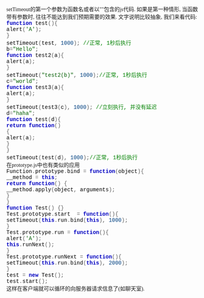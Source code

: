 <!--
author: qingliangcn
date: 2009-06-13
title: javascript之setTimeout使用详解 
tags: javascript,js,setTimeout
category: HTML/CSS/JS,暂未分类
status: publish
summary: setTimeout的第一个参数为函数名或者以&quot;&quot;包含的js代码.&nbsp;如果是第一种情形,&nbsp;当函数带有参数时,&nbsp;往往不能达到我们预期需要的效果.&nbsp;文字说明比较抽象,&nbsp;我们来看代码:function&nbsp;tes
-->

<div class="Section0" style="layout-grid:  15.6pt none">
<p class="p0" style="margin-top: 0pt; margin-bottom: 0pt"><span style="font-family: '宋体'; font-size: 10.5pt; mso-spacerun: 'yes'">setTimeout<font face="宋体">的第一个参数为函数名或者以</font><font face="Times New Roman">&quot;&quot;</font><font face="宋体">包含的</font><font face="Times New Roman">js</font><font face="宋体">代码</font><font face="Times New Roman">.&nbsp;</font><font face="宋体">如果是第一种情形</font><font face="Times New Roman">,&nbsp;</font><font face="宋体">当函数带有参数时</font><font face="Times New Roman">,&nbsp;</font><font face="宋体">往往不能达到我们预期需要的效果</font><font face="Times New Roman">.&nbsp;</font><font face="宋体">文字说明比较抽象</font><font face="Times New Roman">,&nbsp;</font><font face="宋体">我们来看代码</font><font face="Times New Roman">:<!--more--></font></span><span style="font-family: '宋体'; font-size: 10.5pt; mso-spacerun: 'yes'"><o:p></o:p></span></p>
<p class="p0" style="margin-top: 0pt; margin-bottom: 0pt"><span style="font-family: '宋体'; font-size: 10.5pt; mso-spacerun: 'yes'"><o:p></o:p></span></p>
<p class="p0" style="margin-top: 0pt; margin-bottom: 0pt"><span style="font-family: 'Courier New'; background: rgb(255,255,255); color: rgb(0,0,192); font-size: 10.5pt; font-weight: bold; mso-spacerun: 'yes'">function</span><span style="font-family: 'Courier New'; background: rgb(255,255,255); font-size: 10.5pt; mso-spacerun: 'yes'">&nbsp;</span><span style="font-family: 'Courier New'; background: rgb(255,255,255); color: rgb(0,0,0); font-size: 10.5pt; mso-spacerun: 'yes'">test</span><span style="font-family: 'Courier New'; background: rgb(255,255,255); color: rgb(92,92,92); font-size: 10.5pt; mso-spacerun: 'yes'">(){</span><span style="font-family: 'Courier New'; font-size: 10.5pt; mso-spacerun: 'yes'"><o:p></o:p></span></p>
<p class="p0" style="margin-top: 0pt; margin-bottom: 0pt"><span style="font-family: 'Courier New'; background: rgb(255,255,255); color: rgb(0,0,0); font-size: 10.5pt; mso-spacerun: 'yes'">alert</span><span style="font-family: 'Courier New'; background: rgb(255,255,255); color: rgb(92,92,92); font-size: 10.5pt; mso-spacerun: 'yes'">(</span><span style="font-family: 'Courier New'; background: rgb(255,255,255); color: rgb(0,92,0); font-size: 10.5pt; mso-spacerun: 'yes'">'A'</span><span style="font-family: 'Courier New'; background: rgb(255,255,255); color: rgb(92,92,92); font-size: 10.5pt; mso-spacerun: 'yes'">);</span><span style="font-family: 'Courier New'; font-size: 10.5pt; mso-spacerun: 'yes'"><o:p></o:p></span></p>
<p class="p0" style="margin-top: 0pt; margin-bottom: 0pt"><span style="font-family: 'Courier New'; background: rgb(255,255,255); color: rgb(92,92,92); font-size: 10.5pt; mso-spacerun: 'yes'">}</span><span style="font-family: 'Courier New'; font-size: 10.5pt; mso-spacerun: 'yes'"><o:p></o:p></span></p>
<p class="p0" style="margin-top: 0pt; margin-bottom: 0pt"><span style="font-family: 'Courier New'; background: rgb(255,255,255); color: rgb(0,0,0); font-size: 10.5pt; mso-spacerun: 'yes'">setTimeout</span><span style="font-family: 'Courier New'; background: rgb(255,255,255); color: rgb(92,92,92); font-size: 10.5pt; mso-spacerun: 'yes'">(</span><span style="font-family: 'Courier New'; background: rgb(255,255,255); color: rgb(0,0,0); font-size: 10.5pt; mso-spacerun: 'yes'">test</span><span style="font-family: 'Courier New'; background: rgb(255,255,255); color: rgb(92,92,92); font-size: 10.5pt; mso-spacerun: 'yes'">,</span><span style="font-family: 'Courier New'; background: rgb(255,255,255); font-size: 10.5pt; mso-spacerun: 'yes'">&nbsp;</span><span style="font-family: 'Courier New'; background: rgb(255,255,255); color: rgb(0,64,128); font-size: 10.5pt; mso-spacerun: 'yes'">1000</span><span style="font-family: 'Courier New'; background: rgb(255,255,255); color: rgb(92,92,92); font-size: 10.5pt; mso-spacerun: 'yes'">);</span><span style="font-family: 'Courier New'; background: rgb(255,255,255); font-size: 10.5pt; mso-spacerun: 'yes'">&nbsp;</span><span style="font-family: 'Courier New'; background: rgb(255,255,255); color: rgb(0,128,0); font-size: 10.5pt; mso-spacerun: 'yes'">//正常,&nbsp;1秒后执行</span><span style="font-family: '宋体'; font-size: 10.5pt; mso-spacerun: 'yes'"><o:p></o:p></span></p>
<p class="p0" style="margin-top: 0pt; margin-bottom: 0pt"><span style="font-family: '宋体'; font-size: 10.5pt; mso-spacerun: 'yes'"><o:p></o:p></span></p>
<p class="p0" style="margin-top: 0pt; margin-bottom: 0pt"><span style="font-family: 'Courier New'; background: rgb(255,255,255); color: rgb(0,0,0); font-size: 10.5pt; mso-spacerun: 'yes'">b</span><span style="font-family: 'Courier New'; background: rgb(255,255,255); color: rgb(92,92,92); font-size: 10.5pt; mso-spacerun: 'yes'">=</span><span style="font-family: 'Courier New'; background: rgb(255,255,255); color: rgb(0,92,0); font-size: 10.5pt; mso-spacerun: 'yes'">&quot;Hello&quot;</span><span style="font-family: 'Courier New'; background: rgb(255,255,255); color: rgb(92,92,92); font-size: 10.5pt; mso-spacerun: 'yes'">;</span><span style="font-family: 'Courier New'; font-size: 10.5pt; mso-spacerun: 'yes'"><o:p></o:p></span></p>
<p class="p0" style="margin-top: 0pt; margin-bottom: 0pt"><span style="font-family: 'Courier New'; background: rgb(255,255,255); color: rgb(0,0,192); font-size: 10.5pt; font-weight: bold; mso-spacerun: 'yes'">function</span><span style="font-family: 'Courier New'; background: rgb(255,255,255); font-size: 10.5pt; mso-spacerun: 'yes'">&nbsp;</span><span style="font-family: 'Courier New'; background: rgb(255,255,255); color: rgb(0,0,0); font-size: 10.5pt; mso-spacerun: 'yes'">test2</span><span style="font-family: 'Courier New'; background: rgb(255,255,255); color: rgb(92,92,92); font-size: 10.5pt; mso-spacerun: 'yes'">(</span><span style="font-family: 'Courier New'; background: rgb(255,255,255); color: rgb(0,0,0); font-size: 10.5pt; mso-spacerun: 'yes'">a</span><span style="font-family: 'Courier New'; background: rgb(255,255,255); color: rgb(92,92,92); font-size: 10.5pt; mso-spacerun: 'yes'">){</span><span style="font-family: 'Courier New'; font-size: 10.5pt; mso-spacerun: 'yes'"><o:p></o:p></span></p>
<p class="p0" style="margin-top: 0pt; margin-bottom: 0pt"><span style="font-family: 'Courier New'; background: rgb(255,255,255); color: rgb(0,0,0); font-size: 10.5pt; mso-spacerun: 'yes'">alert</span><span style="font-family: 'Courier New'; background: rgb(255,255,255); color: rgb(92,92,92); font-size: 10.5pt; mso-spacerun: 'yes'">(</span><span style="font-family: 'Courier New'; background: rgb(255,255,255); color: rgb(0,0,0); font-size: 10.5pt; mso-spacerun: 'yes'">a</span><span style="font-family: 'Courier New'; background: rgb(255,255,255); color: rgb(92,92,92); font-size: 10.5pt; mso-spacerun: 'yes'">);</span><span style="font-family: 'Courier New'; font-size: 10.5pt; mso-spacerun: 'yes'"><o:p></o:p></span></p>
<p class="p0" style="margin-top: 0pt; margin-bottom: 0pt"><span style="font-family: 'Courier New'; background: rgb(255,255,255); color: rgb(92,92,92); font-size: 10.5pt; mso-spacerun: 'yes'">}</span><span style="font-family: 'Courier New'; font-size: 10.5pt; mso-spacerun: 'yes'"><o:p></o:p></span></p>
<p class="p0" style="margin-top: 0pt; margin-bottom: 0pt"><span style="font-family: 'Courier New'; background: rgb(255,255,255); color: rgb(0,0,0); font-size: 10.5pt; mso-spacerun: 'yes'">setTimeout</span><span style="font-family: 'Courier New'; background: rgb(255,255,255); color: rgb(92,92,92); font-size: 10.5pt; mso-spacerun: 'yes'">(</span><span style="font-family: 'Courier New'; background: rgb(255,255,255); color: rgb(0,92,0); font-size: 10.5pt; mso-spacerun: 'yes'">&quot;test2(b)&quot;</span><span style="font-family: 'Courier New'; background: rgb(255,255,255); color: rgb(92,92,92); font-size: 10.5pt; mso-spacerun: 'yes'">,</span><span style="font-family: 'Courier New'; background: rgb(255,255,255); font-size: 10.5pt; mso-spacerun: 'yes'">&nbsp;</span><span style="font-family: 'Courier New'; background: rgb(255,255,255); color: rgb(0,64,128); font-size: 10.5pt; mso-spacerun: 'yes'">1000</span><span style="font-family: 'Courier New'; background: rgb(255,255,255); color: rgb(92,92,92); font-size: 10.5pt; mso-spacerun: 'yes'">);</span><span style="font-family: 'Courier New'; background: rgb(255,255,255); color: rgb(0,128,0); font-size: 10.5pt; mso-spacerun: 'yes'">//正常,&nbsp;1秒后执行</span><span style="font-family: '宋体'; font-size: 10.5pt; mso-spacerun: 'yes'"><o:p></o:p></span></p>
<p class="p0" style="margin-top: 0pt; margin-bottom: 0pt"><span style="font-family: '宋体'; font-size: 10.5pt; mso-spacerun: 'yes'"><o:p></o:p></span></p>
<p class="p0" style="margin-top: 0pt; margin-bottom: 0pt"><span style="font-family: 'Courier New'; background: rgb(255,255,255); color: rgb(0,0,0); font-size: 10.5pt; mso-spacerun: 'yes'">c</span><span style="font-family: 'Courier New'; background: rgb(255,255,255); color: rgb(92,92,92); font-size: 10.5pt; mso-spacerun: 'yes'">=</span><span style="font-family: 'Courier New'; background: rgb(255,255,255); color: rgb(0,92,0); font-size: 10.5pt; mso-spacerun: 'yes'">&quot;world&quot;</span><span style="font-family: 'Courier New'; background: rgb(255,255,255); color: rgb(92,92,92); font-size: 10.5pt; mso-spacerun: 'yes'">;</span><span style="font-family: 'Courier New'; font-size: 10.5pt; mso-spacerun: 'yes'"><o:p></o:p></span></p>
<p class="p0" style="margin-top: 0pt; margin-bottom: 0pt"><span style="font-family: 'Courier New'; background: rgb(255,255,255); color: rgb(0,0,192); font-size: 10.5pt; font-weight: bold; mso-spacerun: 'yes'">function</span><span style="font-family: 'Courier New'; background: rgb(255,255,255); font-size: 10.5pt; mso-spacerun: 'yes'">&nbsp;</span><span style="font-family: 'Courier New'; background: rgb(255,255,255); color: rgb(0,0,0); font-size: 10.5pt; mso-spacerun: 'yes'">test3</span><span style="font-family: 'Courier New'; background: rgb(255,255,255); color: rgb(92,92,92); font-size: 10.5pt; mso-spacerun: 'yes'">(</span><span style="font-family: 'Courier New'; background: rgb(255,255,255); color: rgb(0,0,0); font-size: 10.5pt; mso-spacerun: 'yes'">a</span><span style="font-family: 'Courier New'; background: rgb(255,255,255); color: rgb(92,92,92); font-size: 10.5pt; mso-spacerun: 'yes'">){</span><span style="font-family: 'Courier New'; font-size: 10.5pt; mso-spacerun: 'yes'"><o:p></o:p></span></p>
<p class="p0" style="margin-top: 0pt; margin-bottom: 0pt"><span style="font-family: 'Courier New'; background: rgb(255,255,255); color: rgb(0,0,0); font-size: 10.5pt; mso-spacerun: 'yes'">alert</span><span style="font-family: 'Courier New'; background: rgb(255,255,255); color: rgb(92,92,92); font-size: 10.5pt; mso-spacerun: 'yes'">(</span><span style="font-family: 'Courier New'; background: rgb(255,255,255); color: rgb(0,0,0); font-size: 10.5pt; mso-spacerun: 'yes'">a</span><span style="font-family: 'Courier New'; background: rgb(255,255,255); color: rgb(92,92,92); font-size: 10.5pt; mso-spacerun: 'yes'">);</span><span style="font-family: 'Courier New'; font-size: 10.5pt; mso-spacerun: 'yes'"><o:p></o:p></span></p>
<p class="p0" style="margin-top: 0pt; margin-bottom: 0pt"><span style="font-family: 'Courier New'; background: rgb(255,255,255); color: rgb(92,92,92); font-size: 10.5pt; mso-spacerun: 'yes'">}</span><span style="font-family: 'Courier New'; font-size: 10.5pt; mso-spacerun: 'yes'"><o:p></o:p></span></p>
<p class="p0" style="margin-top: 0pt; margin-bottom: 0pt"><span style="font-family: 'Courier New'; background: rgb(255,255,255); color: rgb(0,0,0); font-size: 10.5pt; mso-spacerun: 'yes'">setTimeout</span><span style="font-family: 'Courier New'; background: rgb(255,255,255); color: rgb(92,92,92); font-size: 10.5pt; mso-spacerun: 'yes'">(</span><span style="font-family: 'Courier New'; background: rgb(255,255,255); color: rgb(0,0,0); font-size: 10.5pt; mso-spacerun: 'yes'">test3</span><span style="font-family: 'Courier New'; background: rgb(255,255,255); color: rgb(92,92,92); font-size: 10.5pt; mso-spacerun: 'yes'">(</span><span style="font-family: 'Courier New'; background: rgb(255,255,255); color: rgb(0,0,0); font-size: 10.5pt; mso-spacerun: 'yes'">c</span><span style="font-family: 'Courier New'; background: rgb(255,255,255); color: rgb(92,92,92); font-size: 10.5pt; mso-spacerun: 'yes'">),</span><span style="font-family: 'Courier New'; background: rgb(255,255,255); font-size: 10.5pt; mso-spacerun: 'yes'">&nbsp;</span><span style="font-family: 'Courier New'; background: rgb(255,255,255); color: rgb(0,64,128); font-size: 10.5pt; mso-spacerun: 'yes'">1000</span><span style="font-family: 'Courier New'; background: rgb(255,255,255); color: rgb(92,92,92); font-size: 10.5pt; mso-spacerun: 'yes'">);</span><span style="font-family: 'Courier New'; background: rgb(255,255,255); font-size: 10.5pt; mso-spacerun: 'yes'">&nbsp;</span><span style="font-family: 'Courier New'; background: rgb(255,255,255); color: rgb(0,128,0); font-size: 10.5pt; mso-spacerun: 'yes'">//立刻执行,&nbsp;并没有延迟</span><span style="font-family: '宋体'; font-size: 10.5pt; mso-spacerun: 'yes'"><o:p></o:p></span></p>
<p class="p0" style="margin-top: 0pt; margin-bottom: 0pt"><span style="font-family: '宋体'; font-size: 10.5pt; mso-spacerun: 'yes'"><o:p></o:p></span></p>
<p class="p0" style="margin-top: 0pt; margin-bottom: 0pt"><span style="font-family: 'Courier New'; background: rgb(255,255,255); color: rgb(0,0,0); font-size: 10.5pt; mso-spacerun: 'yes'">d</span><span style="font-family: 'Courier New'; background: rgb(255,255,255); color: rgb(92,92,92); font-size: 10.5pt; mso-spacerun: 'yes'">=</span><span style="font-family: 'Courier New'; background: rgb(255,255,255); color: rgb(0,92,0); font-size: 10.5pt; mso-spacerun: 'yes'">&quot;haha&quot;</span><span style="font-family: 'Courier New'; background: rgb(255,255,255); color: rgb(92,92,92); font-size: 10.5pt; mso-spacerun: 'yes'">;</span><span style="font-family: 'Courier New'; font-size: 10.5pt; mso-spacerun: 'yes'"><o:p></o:p></span></p>
<p class="p0" style="margin-top: 0pt; margin-bottom: 0pt"><span style="font-family: 'Courier New'; background: rgb(255,255,255); color: rgb(0,0,192); font-size: 10.5pt; font-weight: bold; mso-spacerun: 'yes'">function</span><span style="font-family: 'Courier New'; background: rgb(255,255,255); font-size: 10.5pt; mso-spacerun: 'yes'">&nbsp;</span><span style="font-family: 'Courier New'; background: rgb(255,255,255); color: rgb(0,0,0); font-size: 10.5pt; mso-spacerun: 'yes'">test</span><span style="font-family: 'Courier New'; background: rgb(255,255,255); color: rgb(92,92,92); font-size: 10.5pt; mso-spacerun: 'yes'">(</span><span style="font-family: 'Courier New'; background: rgb(255,255,255); color: rgb(0,0,0); font-size: 10.5pt; mso-spacerun: 'yes'">d</span><span style="font-family: 'Courier New'; background: rgb(255,255,255); color: rgb(92,92,92); font-size: 10.5pt; mso-spacerun: 'yes'">){</span><span style="font-family: 'Courier New'; font-size: 10.5pt; mso-spacerun: 'yes'"><o:p></o:p></span></p>
<p class="p0" style="margin-top: 0pt; margin-bottom: 0pt"><span style="font-family: 'Courier New'; background: rgb(255,255,255); color: rgb(0,0,192); font-size: 10.5pt; font-weight: bold; mso-spacerun: 'yes'">return</span><span style="font-family: 'Courier New'; background: rgb(255,255,255); font-size: 10.5pt; mso-spacerun: 'yes'">&nbsp;</span><span style="font-family: 'Courier New'; background: rgb(255,255,255); color: rgb(0,0,192); font-size: 10.5pt; font-weight: bold; mso-spacerun: 'yes'">function</span><span style="font-family: 'Courier New'; background: rgb(255,255,255); color: rgb(92,92,92); font-size: 10.5pt; mso-spacerun: 'yes'">()</span><span style="font-family: 'Courier New'; font-size: 10.5pt; mso-spacerun: 'yes'"><o:p></o:p></span></p>
<p class="p0" style="margin-top: 0pt; margin-bottom: 0pt"><span style="font-family: 'Courier New'; background: rgb(255,255,255); color: rgb(92,92,92); font-size: 10.5pt; mso-spacerun: 'yes'">{</span><span style="font-family: 'Courier New'; font-size: 10.5pt; mso-spacerun: 'yes'"><o:p></o:p></span></p>
<p class="p0" style="margin-top: 0pt; margin-bottom: 0pt"><span style="font-family: 'Courier New'; background: rgb(255,255,255); color: rgb(0,0,0); font-size: 10.5pt; mso-spacerun: 'yes'">alert</span><span style="font-family: 'Courier New'; background: rgb(255,255,255); color: rgb(92,92,92); font-size: 10.5pt; mso-spacerun: 'yes'">(</span><span style="font-family: 'Courier New'; background: rgb(255,255,255); color: rgb(0,0,0); font-size: 10.5pt; mso-spacerun: 'yes'">a</span><span style="font-family: 'Courier New'; background: rgb(255,255,255); color: rgb(92,92,92); font-size: 10.5pt; mso-spacerun: 'yes'">);</span><span style="font-family: 'Courier New'; font-size: 10.5pt; mso-spacerun: 'yes'"><o:p></o:p></span></p>
<p class="p0" style="margin-top: 0pt; margin-bottom: 0pt"><span style="font-family: 'Courier New'; background: rgb(255,255,255); color: rgb(92,92,92); font-size: 10.5pt; mso-spacerun: 'yes'">}</span><span style="font-family: 'Courier New'; font-size: 10.5pt; mso-spacerun: 'yes'"><o:p></o:p></span></p>
<p class="p0" style="margin-top: 0pt; margin-bottom: 0pt"><span style="font-family: 'Courier New'; background: rgb(255,255,255); color: rgb(92,92,92); font-size: 10.5pt; mso-spacerun: 'yes'">}</span><span style="font-family: 'Courier New'; font-size: 10.5pt; mso-spacerun: 'yes'"><o:p></o:p></span></p>
<p class="p0" style="margin-top: 0pt; margin-bottom: 0pt"><span style="font-family: 'Courier New'; background: rgb(255,255,255); color: rgb(0,0,0); font-size: 10.5pt; mso-spacerun: 'yes'">setTimeout</span><span style="font-family: 'Courier New'; background: rgb(255,255,255); color: rgb(92,92,92); font-size: 10.5pt; mso-spacerun: 'yes'">(</span><span style="font-family: 'Courier New'; background: rgb(255,255,255); color: rgb(0,0,0); font-size: 10.5pt; mso-spacerun: 'yes'">test</span><span style="font-family: 'Courier New'; background: rgb(255,255,255); color: rgb(92,92,92); font-size: 10.5pt; mso-spacerun: 'yes'">(</span><span style="font-family: 'Courier New'; background: rgb(255,255,255); color: rgb(0,0,0); font-size: 10.5pt; mso-spacerun: 'yes'">d</span><span style="font-family: 'Courier New'; background: rgb(255,255,255); color: rgb(92,92,92); font-size: 10.5pt; mso-spacerun: 'yes'">),</span><span style="font-family: 'Courier New'; background: rgb(255,255,255); font-size: 10.5pt; mso-spacerun: 'yes'">&nbsp;</span><span style="font-family: 'Courier New'; background: rgb(255,255,255); color: rgb(0,64,128); font-size: 10.5pt; mso-spacerun: 'yes'">1000</span><span style="font-family: 'Courier New'; background: rgb(255,255,255); color: rgb(92,92,92); font-size: 10.5pt; mso-spacerun: 'yes'">);</span><span style="font-family: 'Courier New'; background: rgb(255,255,255); color: rgb(0,128,0); font-size: 10.5pt; mso-spacerun: 'yes'">//正常,&nbsp;1秒后执行</span><span style="font-family: '宋体'; font-size: 10.5pt; mso-spacerun: 'yes'"><o:p></o:p></span></p>
<p class="p0" style="margin-top: 0pt; margin-bottom: 0pt"><span style="font-family: '宋体'; font-size: 10.5pt; mso-spacerun: 'yes'"><o:p></o:p></span></p>
<p class="p0" style="margin-top: 0pt; margin-bottom: 0pt"><span style="font-family: '宋体'; font-size: 10.5pt; mso-spacerun: 'yes'">在<font face="Times New Roman">prototype.js</font><font face="宋体">中也有类似的应用</font></span><span style="font-family: '宋体'; font-size: 10.5pt; mso-spacerun: 'yes'"><o:p></o:p></span></p>
<p class="p0" style="margin-top: 0pt; margin-bottom: 0pt"><span style="font-family: 'Courier New'; background: rgb(255,255,255); color: rgb(0,0,0); font-size: 10.5pt; mso-spacerun: 'yes'">Function</span><span style="font-family: 'Courier New'; background: rgb(255,255,255); color: rgb(92,92,92); font-size: 10.5pt; mso-spacerun: 'yes'">.</span><span style="font-family: 'Courier New'; background: rgb(255,255,255); color: rgb(0,0,0); font-size: 10.5pt; mso-spacerun: 'yes'">prototype</span><span style="font-family: 'Courier New'; background: rgb(255,255,255); color: rgb(92,92,92); font-size: 10.5pt; mso-spacerun: 'yes'">.</span><span style="font-family: 'Courier New'; background: rgb(255,255,255); color: rgb(0,0,0); font-size: 10.5pt; mso-spacerun: 'yes'">bind</span><span style="font-family: 'Courier New'; background: rgb(255,255,255); font-size: 10.5pt; mso-spacerun: 'yes'">&nbsp;</span><span style="font-family: 'Courier New'; background: rgb(255,255,255); color: rgb(92,92,92); font-size: 10.5pt; mso-spacerun: 'yes'">=</span><span style="font-family: 'Courier New'; background: rgb(255,255,255); font-size: 10.5pt; mso-spacerun: 'yes'">&nbsp;</span><span style="font-family: 'Courier New'; background: rgb(255,255,255); color: rgb(0,0,192); font-size: 10.5pt; font-weight: bold; mso-spacerun: 'yes'">function</span><span style="font-family: 'Courier New'; background: rgb(255,255,255); color: rgb(92,92,92); font-size: 10.5pt; mso-spacerun: 'yes'">(</span><span style="font-family: 'Courier New'; background: rgb(255,255,255); color: rgb(0,0,0); font-size: 10.5pt; mso-spacerun: 'yes'">object</span><span style="font-family: 'Courier New'; background: rgb(255,255,255); color: rgb(92,92,92); font-size: 10.5pt; mso-spacerun: 'yes'">){</span><span style="font-family: 'Courier New'; font-size: 10.5pt; mso-spacerun: 'yes'"><o:p></o:p></span></p>
<p class="p0" style="margin-top: 0pt; margin-bottom: 0pt"><span style="font-family: 'Courier New'; background: rgb(255,255,255); color: rgb(0,0,0); font-size: 10.5pt; mso-spacerun: 'yes'">__method</span><span style="font-family: 'Courier New'; background: rgb(255,255,255); font-size: 10.5pt; mso-spacerun: 'yes'">&nbsp;</span><span style="font-family: 'Courier New'; background: rgb(255,255,255); color: rgb(92,92,92); font-size: 10.5pt; mso-spacerun: 'yes'">=</span><span style="font-family: 'Courier New'; background: rgb(255,255,255); font-size: 10.5pt; mso-spacerun: 'yes'">&nbsp;</span><span style="font-family: 'Courier New'; background: rgb(255,255,255); color: rgb(0,0,192); font-size: 10.5pt; font-weight: bold; mso-spacerun: 'yes'">this</span><span style="font-family: 'Courier New'; background: rgb(255,255,255); color: rgb(92,92,92); font-size: 10.5pt; mso-spacerun: 'yes'">;</span><span style="font-family: 'Courier New'; font-size: 10.5pt; mso-spacerun: 'yes'"><o:p></o:p></span></p>
<p class="p0" style="margin-top: 0pt; margin-bottom: 0pt"><span style="font-family: 'Courier New'; background: rgb(255,255,255); color: rgb(0,0,192); font-size: 10.5pt; font-weight: bold; mso-spacerun: 'yes'">return</span><span style="font-family: 'Courier New'; background: rgb(255,255,255); font-size: 10.5pt; mso-spacerun: 'yes'">&nbsp;</span><span style="font-family: 'Courier New'; background: rgb(255,255,255); color: rgb(0,0,192); font-size: 10.5pt; font-weight: bold; mso-spacerun: 'yes'">function</span><span style="font-family: 'Courier New'; background: rgb(255,255,255); color: rgb(92,92,92); font-size: 10.5pt; mso-spacerun: 'yes'">()</span><span style="font-family: 'Courier New'; background: rgb(255,255,255); font-size: 10.5pt; mso-spacerun: 'yes'">&nbsp;</span><span style="font-family: 'Courier New'; background: rgb(255,255,255); color: rgb(92,92,92); font-size: 10.5pt; mso-spacerun: 'yes'">{</span><span style="font-family: 'Courier New'; font-size: 10.5pt; mso-spacerun: 'yes'"><o:p></o:p></span></p>
<p class="p0" style="margin-top: 0pt; margin-bottom: 0pt"><span style="font-family: 'Courier New'; background: rgb(255,255,255); color: rgb(0,0,0); font-size: 10.5pt; mso-spacerun: 'yes'">__method</span><span style="font-family: 'Courier New'; background: rgb(255,255,255); color: rgb(92,92,92); font-size: 10.5pt; mso-spacerun: 'yes'">.</span><span style="font-family: 'Courier New'; background: rgb(255,255,255); color: rgb(0,0,0); font-size: 10.5pt; mso-spacerun: 'yes'">apply</span><span style="font-family: 'Courier New'; background: rgb(255,255,255); color: rgb(92,92,92); font-size: 10.5pt; mso-spacerun: 'yes'">(</span><span style="font-family: 'Courier New'; background: rgb(255,255,255); color: rgb(0,0,0); font-size: 10.5pt; mso-spacerun: 'yes'">object</span><span style="font-family: 'Courier New'; background: rgb(255,255,255); color: rgb(92,92,92); font-size: 10.5pt; mso-spacerun: 'yes'">,</span><span style="font-family: 'Courier New'; background: rgb(255,255,255); font-size: 10.5pt; mso-spacerun: 'yes'">&nbsp;</span><span style="font-family: 'Courier New'; background: rgb(255,255,255); color: rgb(0,0,0); font-size: 10.5pt; mso-spacerun: 'yes'">arguments</span><span style="font-family: 'Courier New'; background: rgb(255,255,255); color: rgb(92,92,92); font-size: 10.5pt; mso-spacerun: 'yes'">);</span><span style="font-family: 'Courier New'; font-size: 10.5pt; mso-spacerun: 'yes'"><o:p></o:p></span></p>
<p class="p0" style="margin-top: 0pt; margin-bottom: 0pt"><span style="font-family: 'Courier New'; background: rgb(255,255,255); color: rgb(92,92,92); font-size: 10.5pt; mso-spacerun: 'yes'">}</span><span style="font-family: 'Courier New'; font-size: 10.5pt; mso-spacerun: 'yes'"><o:p></o:p></span></p>
<p class="p0" style="margin-top: 0pt; margin-bottom: 0pt"><span style="font-family: 'Courier New'; background: rgb(255,255,255); color: rgb(92,92,92); font-size: 10.5pt; mso-spacerun: 'yes'">}</span><span style="font-family: 'Courier New'; font-size: 10.5pt; mso-spacerun: 'yes'"><o:p></o:p></span></p>
<p class="p0" style="margin-top: 0pt; margin-bottom: 0pt"><span style="font-family: 'Courier New'; font-size: 10.5pt; mso-spacerun: 'yes'"><o:p></o:p></span></p>
<p class="p0" style="margin-top: 0pt; margin-bottom: 0pt"><span style="font-family: 'Courier New'; background: rgb(255,255,255); color: rgb(0,0,192); font-size: 10.5pt; font-weight: bold; mso-spacerun: 'yes'">function</span><span style="font-family: 'Courier New'; background: rgb(255,255,255); font-size: 10.5pt; mso-spacerun: 'yes'">&nbsp;</span><span style="font-family: 'Courier New'; background: rgb(255,255,255); color: rgb(0,0,0); font-size: 10.5pt; mso-spacerun: 'yes'">Test</span><span style="font-family: 'Courier New'; background: rgb(255,255,255); color: rgb(92,92,92); font-size: 10.5pt; mso-spacerun: 'yes'">()</span><span style="font-family: 'Courier New'; background: rgb(255,255,255); font-size: 10.5pt; mso-spacerun: 'yes'">&nbsp;</span><span style="font-family: 'Courier New'; background: rgb(255,255,255); color: rgb(92,92,92); font-size: 10.5pt; mso-spacerun: 'yes'">{}</span><span style="font-family: 'Courier New'; font-size: 10.5pt; mso-spacerun: 'yes'"><o:p></o:p></span></p>
<p class="p0" style="margin-top: 0pt; margin-bottom: 0pt"><span style="font-family: 'Courier New'; background: rgb(255,255,255); color: rgb(0,0,0); font-size: 10.5pt; mso-spacerun: 'yes'">Test</span><span style="font-family: 'Courier New'; background: rgb(255,255,255); color: rgb(92,92,92); font-size: 10.5pt; mso-spacerun: 'yes'">.</span><span style="font-family: 'Courier New'; background: rgb(255,255,255); color: rgb(0,0,0); font-size: 10.5pt; mso-spacerun: 'yes'">prototype</span><span style="font-family: 'Courier New'; background: rgb(255,255,255); color: rgb(92,92,92); font-size: 10.5pt; mso-spacerun: 'yes'">.</span><span style="font-family: 'Courier New'; background: rgb(255,255,255); color: rgb(0,0,0); font-size: 10.5pt; mso-spacerun: 'yes'">start</span><span style="font-family: 'Courier New'; background: rgb(255,255,255); font-size: 10.5pt; mso-spacerun: 'yes'">&nbsp;&nbsp;</span><span style="font-family: 'Courier New'; background: rgb(255,255,255); color: rgb(92,92,92); font-size: 10.5pt; mso-spacerun: 'yes'">=</span><span style="font-family: 'Courier New'; background: rgb(255,255,255); font-size: 10.5pt; mso-spacerun: 'yes'">&nbsp;</span><span style="font-family: 'Courier New'; background: rgb(255,255,255); color: rgb(0,0,192); font-size: 10.5pt; font-weight: bold; mso-spacerun: 'yes'">function</span><span style="font-family: 'Courier New'; background: rgb(255,255,255); color: rgb(92,92,92); font-size: 10.5pt; mso-spacerun: 'yes'">(){</span><span style="font-family: 'Courier New'; font-size: 10.5pt; mso-spacerun: 'yes'"><o:p></o:p></span></p>
<p class="p0" style="margin-top: 0pt; margin-bottom: 0pt"><span style="font-family: 'Courier New'; background: rgb(255,255,255); color: rgb(0,0,0); font-size: 10.5pt; mso-spacerun: 'yes'">setTimeout</span><span style="font-family: 'Courier New'; background: rgb(255,255,255); color: rgb(92,92,92); font-size: 10.5pt; mso-spacerun: 'yes'">(</span><span style="font-family: 'Courier New'; background: rgb(255,255,255); color: rgb(0,0,192); font-size: 10.5pt; font-weight: bold; mso-spacerun: 'yes'">this</span><span style="font-family: 'Courier New'; background: rgb(255,255,255); color: rgb(92,92,92); font-size: 10.5pt; mso-spacerun: 'yes'">.</span><span style="font-family: 'Courier New'; background: rgb(255,255,255); color: rgb(0,0,0); font-size: 10.5pt; mso-spacerun: 'yes'">run</span><span style="font-family: 'Courier New'; background: rgb(255,255,255); color: rgb(92,92,92); font-size: 10.5pt; mso-spacerun: 'yes'">.</span><span style="font-family: 'Courier New'; background: rgb(255,255,255); color: rgb(0,0,0); font-size: 10.5pt; mso-spacerun: 'yes'">bind</span><span style="font-family: 'Courier New'; background: rgb(255,255,255); color: rgb(92,92,92); font-size: 10.5pt; mso-spacerun: 'yes'">(</span><span style="font-family: 'Courier New'; background: rgb(255,255,255); color: rgb(0,0,192); font-size: 10.5pt; font-weight: bold; mso-spacerun: 'yes'">this</span><span style="font-family: 'Courier New'; background: rgb(255,255,255); color: rgb(92,92,92); font-size: 10.5pt; mso-spacerun: 'yes'">),</span><span style="font-family: 'Courier New'; background: rgb(255,255,255); font-size: 10.5pt; mso-spacerun: 'yes'">&nbsp;</span><span style="font-family: 'Courier New'; background: rgb(255,255,255); color: rgb(0,64,128); font-size: 10.5pt; mso-spacerun: 'yes'">1000</span><span style="font-family: 'Courier New'; background: rgb(255,255,255); color: rgb(92,92,92); font-size: 10.5pt; mso-spacerun: 'yes'">);</span><span style="font-family: 'Courier New'; font-size: 10.5pt; mso-spacerun: 'yes'"><o:p></o:p></span></p>
<p class="p0" style="margin-top: 0pt; margin-bottom: 0pt"><span style="font-family: 'Courier New'; background: rgb(255,255,255); color: rgb(92,92,92); font-size: 10.5pt; mso-spacerun: 'yes'">}</span><span style="font-family: 'Courier New'; font-size: 10.5pt; mso-spacerun: 'yes'"><o:p></o:p></span></p>
<p class="p0" style="margin-top: 0pt; margin-bottom: 0pt"><span style="font-family: 'Courier New'; background: rgb(255,255,255); color: rgb(0,0,0); font-size: 10.5pt; mso-spacerun: 'yes'">Test</span><span style="font-family: 'Courier New'; background: rgb(255,255,255); color: rgb(92,92,92); font-size: 10.5pt; mso-spacerun: 'yes'">.</span><span style="font-family: 'Courier New'; background: rgb(255,255,255); color: rgb(0,0,0); font-size: 10.5pt; mso-spacerun: 'yes'">prototype</span><span style="font-family: 'Courier New'; background: rgb(255,255,255); color: rgb(92,92,92); font-size: 10.5pt; mso-spacerun: 'yes'">.</span><span style="font-family: 'Courier New'; background: rgb(255,255,255); color: rgb(0,0,0); font-size: 10.5pt; mso-spacerun: 'yes'">run</span><span style="font-family: 'Courier New'; background: rgb(255,255,255); font-size: 10.5pt; mso-spacerun: 'yes'">&nbsp;</span><span style="font-family: 'Courier New'; background: rgb(255,255,255); color: rgb(92,92,92); font-size: 10.5pt; mso-spacerun: 'yes'">=</span><span style="font-family: 'Courier New'; background: rgb(255,255,255); font-size: 10.5pt; mso-spacerun: 'yes'">&nbsp;</span><span style="font-family: 'Courier New'; background: rgb(255,255,255); color: rgb(0,0,192); font-size: 10.5pt; font-weight: bold; mso-spacerun: 'yes'">function</span><span style="font-family: 'Courier New'; background: rgb(255,255,255); color: rgb(92,92,92); font-size: 10.5pt; mso-spacerun: 'yes'">(){</span><span style="font-family: 'Courier New'; font-size: 10.5pt; mso-spacerun: 'yes'"><o:p></o:p></span></p>
<p class="p0" style="margin-top: 0pt; margin-bottom: 0pt"><span style="font-family: 'Courier New'; background: rgb(255,255,255); color: rgb(0,0,0); font-size: 10.5pt; mso-spacerun: 'yes'">alert</span><span style="font-family: 'Courier New'; background: rgb(255,255,255); color: rgb(92,92,92); font-size: 10.5pt; mso-spacerun: 'yes'">(</span><span style="font-family: 'Courier New'; background: rgb(255,255,255); color: rgb(0,92,0); font-size: 10.5pt; mso-spacerun: 'yes'">'A'</span><span style="font-family: 'Courier New'; background: rgb(255,255,255); color: rgb(92,92,92); font-size: 10.5pt; mso-spacerun: 'yes'">);</span><span style="font-family: 'Courier New'; font-size: 10.5pt; mso-spacerun: 'yes'"><o:p></o:p></span></p>
<p class="p0" style="margin-top: 0pt; margin-bottom: 0pt"><span style="font-family: 'Courier New'; background: rgb(255,255,255); color: rgb(0,0,192); font-size: 10.5pt; font-weight: bold; mso-spacerun: 'yes'">this</span><span style="font-family: 'Courier New'; background: rgb(255,255,255); color: rgb(92,92,92); font-size: 10.5pt; mso-spacerun: 'yes'">.</span><span style="font-family: 'Courier New'; background: rgb(255,255,255); color: rgb(0,0,0); font-size: 10.5pt; mso-spacerun: 'yes'">runNext</span><span style="font-family: 'Courier New'; background: rgb(255,255,255); color: rgb(92,92,92); font-size: 10.5pt; mso-spacerun: 'yes'">();</span><span style="font-family: 'Courier New'; font-size: 10.5pt; mso-spacerun: 'yes'"><o:p></o:p></span></p>
<p class="p0" style="margin-top: 0pt; margin-bottom: 0pt"><span style="font-family: 'Courier New'; background: rgb(255,255,255); color: rgb(92,92,92); font-size: 10.5pt; mso-spacerun: 'yes'">}</span><span style="font-family: 'Courier New'; font-size: 10.5pt; mso-spacerun: 'yes'"><o:p></o:p></span></p>
<p class="p0" style="margin-top: 0pt; margin-bottom: 0pt"><span style="font-family: 'Courier New'; background: rgb(255,255,255); color: rgb(0,0,0); font-size: 10.5pt; mso-spacerun: 'yes'">Test</span><span style="font-family: 'Courier New'; background: rgb(255,255,255); color: rgb(92,92,92); font-size: 10.5pt; mso-spacerun: 'yes'">.</span><span style="font-family: 'Courier New'; background: rgb(255,255,255); color: rgb(0,0,0); font-size: 10.5pt; mso-spacerun: 'yes'">prototype</span><span style="font-family: 'Courier New'; background: rgb(255,255,255); color: rgb(92,92,92); font-size: 10.5pt; mso-spacerun: 'yes'">.</span><span style="font-family: 'Courier New'; background: rgb(255,255,255); color: rgb(0,0,0); font-size: 10.5pt; mso-spacerun: 'yes'">runNext</span><span style="font-family: 'Courier New'; background: rgb(255,255,255); font-size: 10.5pt; mso-spacerun: 'yes'">&nbsp;</span><span style="font-family: 'Courier New'; background: rgb(255,255,255); color: rgb(92,92,92); font-size: 10.5pt; mso-spacerun: 'yes'">=</span><span style="font-family: 'Courier New'; background: rgb(255,255,255); font-size: 10.5pt; mso-spacerun: 'yes'">&nbsp;</span><span style="font-family: 'Courier New'; background: rgb(255,255,255); color: rgb(0,0,192); font-size: 10.5pt; font-weight: bold; mso-spacerun: 'yes'">function</span><span style="font-family: 'Courier New'; background: rgb(255,255,255); color: rgb(92,92,92); font-size: 10.5pt; mso-spacerun: 'yes'">(){</span><span style="font-family: 'Courier New'; font-size: 10.5pt; mso-spacerun: 'yes'"><o:p></o:p></span></p>
<p class="p0" style="margin-top: 0pt; margin-bottom: 0pt"><span style="font-family: 'Courier New'; background: rgb(255,255,255); color: rgb(0,0,0); font-size: 10.5pt; mso-spacerun: 'yes'">setTimeout</span><span style="font-family: 'Courier New'; background: rgb(255,255,255); color: rgb(92,92,92); font-size: 10.5pt; mso-spacerun: 'yes'">(</span><span style="font-family: 'Courier New'; background: rgb(255,255,255); color: rgb(0,0,192); font-size: 10.5pt; font-weight: bold; mso-spacerun: 'yes'">this</span><span style="font-family: 'Courier New'; background: rgb(255,255,255); color: rgb(92,92,92); font-size: 10.5pt; mso-spacerun: 'yes'">.</span><span style="font-family: 'Courier New'; background: rgb(255,255,255); color: rgb(0,0,0); font-size: 10.5pt; mso-spacerun: 'yes'">run</span><span style="font-family: 'Courier New'; background: rgb(255,255,255); color: rgb(92,92,92); font-size: 10.5pt; mso-spacerun: 'yes'">.</span><span style="font-family: 'Courier New'; background: rgb(255,255,255); color: rgb(0,0,0); font-size: 10.5pt; mso-spacerun: 'yes'">bind</span><span style="font-family: 'Courier New'; background: rgb(255,255,255); color: rgb(92,92,92); font-size: 10.5pt; mso-spacerun: 'yes'">(</span><span style="font-family: 'Courier New'; background: rgb(255,255,255); color: rgb(0,0,192); font-size: 10.5pt; font-weight: bold; mso-spacerun: 'yes'">this</span><span style="font-family: 'Courier New'; background: rgb(255,255,255); color: rgb(92,92,92); font-size: 10.5pt; mso-spacerun: 'yes'">),</span><span style="font-family: 'Courier New'; background: rgb(255,255,255); font-size: 10.5pt; mso-spacerun: 'yes'">&nbsp;</span><span style="font-family: 'Courier New'; background: rgb(255,255,255); color: rgb(0,64,128); font-size: 10.5pt; mso-spacerun: 'yes'">2000</span><span style="font-family: 'Courier New'; background: rgb(255,255,255); color: rgb(92,92,92); font-size: 10.5pt; mso-spacerun: 'yes'">);</span><span style="font-family: 'Courier New'; font-size: 10.5pt; mso-spacerun: 'yes'"><o:p></o:p></span></p>
<p class="p0" style="margin-top: 0pt; margin-bottom: 0pt"><span style="font-family: 'Courier New'; background: rgb(255,255,255); color: rgb(92,92,92); font-size: 10.5pt; mso-spacerun: 'yes'">}</span><span style="font-family: 'Courier New'; font-size: 10.5pt; mso-spacerun: 'yes'"><o:p></o:p></span></p>
<p class="p0" style="margin-top: 0pt; margin-bottom: 0pt"><span style="font-family: 'Courier New'; background: rgb(255,255,255); color: rgb(0,0,0); font-size: 10.5pt; mso-spacerun: 'yes'">test</span><span style="font-family: 'Courier New'; background: rgb(255,255,255); font-size: 10.5pt; mso-spacerun: 'yes'">&nbsp;</span><span style="font-family: 'Courier New'; background: rgb(255,255,255); color: rgb(92,92,92); font-size: 10.5pt; mso-spacerun: 'yes'">=</span><span style="font-family: 'Courier New'; background: rgb(255,255,255); font-size: 10.5pt; mso-spacerun: 'yes'">&nbsp;</span><span style="font-family: 'Courier New'; background: rgb(255,255,255); color: rgb(0,0,192); font-size: 10.5pt; font-weight: bold; mso-spacerun: 'yes'">new</span><span style="font-family: 'Courier New'; background: rgb(255,255,255); font-size: 10.5pt; mso-spacerun: 'yes'">&nbsp;</span><span style="font-family: 'Courier New'; background: rgb(255,255,255); color: rgb(0,0,0); font-size: 10.5pt; mso-spacerun: 'yes'">Test</span><span style="font-family: 'Courier New'; background: rgb(255,255,255); color: rgb(92,92,92); font-size: 10.5pt; mso-spacerun: 'yes'">();</span><span style="font-family: 'Courier New'; font-size: 10.5pt; mso-spacerun: 'yes'"><o:p></o:p></span></p>
<p class="p0" style="margin-top: 0pt; margin-bottom: 0pt"><span style="font-family: 'Courier New'; background: rgb(255,255,255); color: rgb(0,0,0); font-size: 10.5pt; mso-spacerun: 'yes'">test</span><span style="font-family: 'Courier New'; background: rgb(255,255,255); color: rgb(92,92,92); font-size: 10.5pt; mso-spacerun: 'yes'">.</span><span style="font-family: 'Courier New'; background: rgb(255,255,255); color: rgb(0,0,0); font-size: 10.5pt; mso-spacerun: 'yes'">start</span><span style="font-family: 'Courier New'; background: rgb(255,255,255); color: rgb(92,92,92); font-size: 10.5pt; mso-spacerun: 'yes'">();</span><span style="font-family: '宋体'; font-size: 10.5pt; mso-spacerun: 'yes'"><o:p></o:p></span></p>
<p class="p0" style="margin-top: 0pt; margin-bottom: 0pt"><span style="font-family: '宋体'; font-size: 10.5pt; mso-spacerun: 'yes'"><o:p></o:p></span></p>
<p class="p0" style="margin-top: 0pt; margin-bottom: 0pt"><span style="font-family: '宋体'; font-size: 10.5pt; mso-spacerun: 'yes'">这样在客户端就可以循环的向服务器请求信息了<font face="Times New Roman">(</font><font face="宋体">如聊天室</font><font face="Times New Roman">).</font></span><span style="font-family: '宋体'; font-size: 10.5pt; mso-spacerun: 'yes'"><o:p></o:p></span></p>
</div>
<!--EndFragment-->